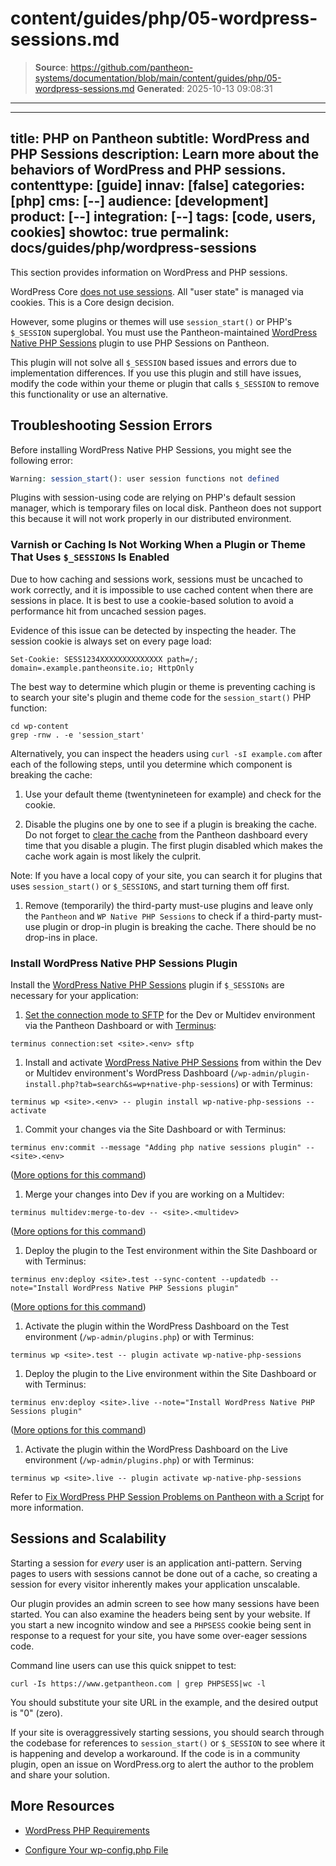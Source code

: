 # content/guides/php/05-wordpress-sessions.md

> **Source**: https://github.com/pantheon-systems/documentation/blob/main/content/guides/php/05-wordpress-sessions.md
> **Generated**: 2025-10-13 09:08:31

---

---
title: PHP on Pantheon
subtitle: WordPress and PHP Sessions
description: Learn more about the behaviors of WordPress and PHP sessions.
contenttype: [guide]
innav: [false]
categories: [php]
cms: [--]
audience: [development]
product: [--]
integration: [--]
tags: [code, users, cookies]
showtoc: true
permalink: docs/guides/php/wordpress-sessions
---

This section provides information on WordPress and PHP sessions.

WordPress Core [does not use sessions](https://wordpress.org/support/topic/how-does-wordpress-handle-sessions-and-session-variables/?replies=7). All "user state" is managed via cookies. This is a Core design decision.

However, some plugins or themes will use `session_start()` or PHP's `$_SESSION` superglobal. You must use the Pantheon-maintained [WordPress Native PHP Sessions](https://wordpress.org/plugins/wp-native-php-sessions) plugin to use PHP Sessions on Pantheon.

<Alert title="Warning" type="danger">

This plugin will not solve all `$_SESSION` based issues and errors due to implementation differences. If you use this plugin and still have issues, modify the code within your theme or plugin that calls `$_SESSION` to remove this functionality or use an alternative.

</Alert>

## Troubleshooting Session Errors

Before installing WordPress Native PHP Sessions, you might see the following error:

```php
Warning: session_start(): user session functions not defined
```

Plugins with session-using code are relying on PHP's default session manager, which is temporary files on local disk. Pantheon does not support this because it will not work properly in our distributed environment.

### Varnish or Caching Is Not Working When a Plugin or Theme That Uses `$_SESSIONS` Is Enabled

Due to how caching and sessions work, sessions must be uncached to work correctly, and it is impossible to use cached content when there are sessions in place. It is best to use a cookie-based solution to avoid a performance hit from uncached session pages.

Evidence of this issue can be detected by inspecting the header. The session cookie is always set on every page load:

```http
Set-Cookie: SESS1234XXXXXXXXXXXXXX path=/; domain=.example.pantheonsite.io; HttpOnly
```

The best way to determine which plugin or theme is preventing caching is to search your site's plugin and theme code for the `session_start()` PHP function:

```bash{promptUser: user}
cd wp-content
grep -rnw . -e 'session_start'
```

Alternatively, you can inspect the headers using `curl -sI example.com` after each of the following steps, until you determine which component is breaking the cache:

1. Use your default theme (twentynineteen for example) and check for the cookie.

1. Disable the plugins one by one to see if a plugin is breaking the cache. Do not forget to [clear the cache](/clear-caches) from the Pantheon dashboard every time that you disable a plugin. The first plugin disabled which makes the cache work again is most likely the culprit.

  Note: If you have a local copy of your site, you can search it for plugins that uses `session_start()` or `$_SESSIONS`, and start turning them off first.

1. Remove (temporarily) the third-party must-use plugins and leave only the `Pantheon` and `WP Native PHP Sessions` to check if a third-party must-use plugin or drop-in plugin is breaking the cache. There should be no drop-ins in place.

### Install WordPress Native PHP Sessions Plugin

Install the [WordPress Native PHP Sessions](https://wordpress.org/plugins/wp-native-php-sessions) plugin if `$_SESSIONs` are necessary for your application:

1. [Set the connection mode to SFTP](/guides/sftp) for the Dev or Multidev environment via the Pantheon Dashboard or with [Terminus](/terminus):

 ```bash{promptUser: user}
 terminus connection:set <site>.<env> sftp
 ```

1. Install and activate [WordPress Native PHP Sessions](https://wordpress.org/plugins/wp-native-php-sessions) from within the Dev or Multidev environment's WordPress Dashboard (`/wp-admin/plugin-install.php?tab=search&s=wp+native-php-sessions`) or with Terminus:

 ```bash{promptUser: user}
 terminus wp <site>.<env> -- plugin install wp-native-php-sessions --activate
 ```
 
1. Commit your changes via the Site Dashboard or with Terminus:

 ```bash{promptUser: user}
 terminus env:commit --message "Adding php native sessions plugin" -- <site>.<env>
 ```
 ([More options for this command](/terminus/commands/env-commit))
 
1. Merge your changes into Dev if you are working on a Multidev: 

 ```bash{promptUser: user}
 terminus multidev:merge-to-dev -- <site>.<multidev>
 ```
 ([More options for this command](/terminus/commands/multidev-merge-to-dev))

1. Deploy the plugin to the Test environment within the Site Dashboard or with Terminus:

 ```bash{promptUser: user}
 terminus env:deploy <site>.test --sync-content --updatedb --note="Install WordPress Native PHP Sessions plugin"
 ```
 ([More options for this command](/terminus/commands/env-deploy))

1. Activate the plugin within the WordPress Dashboard on the Test environment (`/wp-admin/plugins.php`) or with Terminus:

 ```bash{promptUser: user}
 terminus wp <site>.test -- plugin activate wp-native-php-sessions
 ```

1. Deploy the plugin to the Live environment within the Site Dashboard or with Terminus:

 ```bash{promptUser: user}
 terminus env:deploy <site>.live --note="Install WordPress Native PHP Sessions plugin"
 ```
 ([More options for this command](/terminus/commands/env-deploy))

1. Activate the plugin within the WordPress Dashboard on the Live environment (`/wp-admin/plugins.php`) or with Terminus:

 ```bash{promptUser: user}
 terminus wp <site>.live -- plugin activate wp-native-php-sessions
 ```

Refer to [Fix WordPress PHP Session Problems on Pantheon with a Script](https://pantheon.io/blog/fix-wordpress-php-session-problems-pantheon-script) for more information.

## Sessions and Scalability

Starting a session for _every_ user is an application anti-pattern. Serving pages to users with sessions cannot be done out of a cache, so creating a session for every visitor inherently makes your application unscalable.

Our plugin provides an admin screen to see how many sessions have been started. You can also examine the headers being sent by your website. If you start a new incognito window and see a `PHPSESS` cookie being sent in response to a request for your site, you have some over-eager sessions code.

Command line users can use this quick snippet to test:

```bash{promptUser: user}
curl -Is https://www.getpantheon.com | grep PHPSESS|wc -l
```

You should substitute your site URL in the example, and the desired output is "0" (zero).

If your site is overaggressively starting sessions, you should search through the codebase for references to `session_start()` or `$_SESSION` to see where it is happening and develop a workaround. If the code is in a community plugin, open an issue on WordPress.org to alert the author to the problem and share your solution.

## More Resources

- [WordPress PHP Requirements](https://wordpress.org/about/requirements/)

- [Configure Your wp-config.php File](/guides/php/wp-config-php)